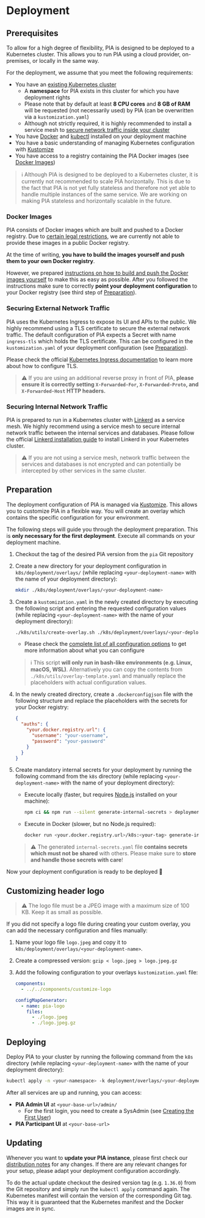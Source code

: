 # Deployment

## Prerequisites

To allow for a high degree of flexibility, PIA is designed to be deployed to a Kubernetes cluster.
This allows you to run PIA using a cloud provider, on-premises, or locally in the same way.

For the deployment, we assume that you meet the following requirements:

- You have an [existing Kubernetes cluster](https://kubernetes.io/docs/setup/)
  - A **namespace** for PIA exists in this cluster for which you have deployment rights
  - Please note that by default at least **8 CPU cores** and **8 GB of RAM** will be requested (not necessarily used) by PIA (can be overwritten via a `kustomization.yaml`)
  - Although not strictly required, it is highly recommended to install a service mesh to [secure network traffic inside your cluster](#securing-internal-network-traffic)
- You have [Docker](https://www.docker.com/) and [kubectl](https://kubernetes.io/docs/tasks/tools/#kubectl) installed on your deployment machine
- You have a basic understanding of managing Kubernetes configuration with [Kustomize](https://kustomize.io/)
- You have access to a registry containing the PIA Docker images (see [Docker Images](#docker-images))

> ℹ️ Although PIA is designed to be deployed to a Kubernetes cluster, it is currently not recommended to scale PIA horizontally. This is due to the fact that PIA is not yet fully stateless and therefore not yet able to handle multiple instances of the same service. We are working on making PIA stateless and horizontally scalable in the future.

### Docker Images

PIA consists of Docker images which are built and pushed to a Docker registry. Due to [certain legal restrictions](https://www.linuxfoundation.org/resources/publications/docker-containers-what-are-the-open-source-licensing-considerations),
we are currently not able to provide these images in a public Docker registry.

At the time of writing, **you have to build the images yourself and push them to your own Docker registry**.

However, we prepared [instructions on how to build and push the Docker images yourself](./build-docker-images.md) to make this as easy as possible.
After you followed the instructions make sure to correctly **point your deployment configuration** to your Docker registry (see third step of [Preparation](#preparation)).

### Securing External Network Traffic

PIA uses the Kubernetes Ingress to expose its UI and APIs to the public. We highly recommend using a TLS certificate to secure the external network traffic.
The default configuration of PIA expects a Secret with name `ingress-tls` which holds the TLS certificate.
This can be configured in the `kustomization.yaml` of your deployment configuration (see [Preparation](#preparation)).

Please check the official [Kubernetes Ingress documentation](https://kubernetes.io/docs/concepts/services-networking/ingress/#tls) to learn more about how to configure TLS.

> ⚠️ If you are using an additional reverse proxy in front of PIA, **please ensure it is correctly setting `X-Forwarded-For`, `X-Forwarded-Proto`, and `X-Forwarded-Host` HTTP headers.**

### Securing Internal Network Traffic

PIA is prepared to run in a Kubernetes cluster with [Linkerd](https://linkerd.io/) as a service mesh. We highly recommend using a service mesh to secure internal network traffic between the internal services and databases.
Please follow the official [Linkerd installation guide](https://linkerd.io/2/getting-started/) to install Linkerd in your Kubernetes cluster.

> ⚠️ If you are not using a service mesh, network traffic between the services and databases is not encrypted and can potentially be intercepted by other services in the same cluster.

## Preparation

The deployment configuration of PIA is managed via [Kustomize](https://kustomize.io/). This allows you to customize PIA in a flexible way.
You will create an overlay which contains the specific configuration for your environment.

The following steps will guide you through the deployment preparation. This is **only necessary for the first deployment**.
Execute all commands on your deployment machine.

1. Checkout the tag of the desired PIA version from the `pia` Git repository
2. Create a new directory for your deployment configuration in `k8s/deployment/overlays/` (while replacing `<your-deployment-name>` with the name of your deployment directory):

   ```sh
   mkdir ./k8s/deployment/overlays/<your-deployment-name>
   ```

3. Create a `kustomization.yaml` in the newly created directory by executing the following script and entering the requested configuration values (while replacing `<your-deployment-name>` with the name of your deployment directory):

   ```sh
   ./k8s/utils/create-overlay.sh ./k8s/deployment/overlays/<your-deployment-name>
   ```

   - Please check the [complete list of all configuration options](./configuration.md) to get more information about what you can configure

   > ℹ️ This script **will only run in bash-like environments (e.g. Linux, macOS, WSL)**. Alternatively you can copy the
   > contents from `./k8s/utils/overlay-template.yaml` and manually replace the placeholders with actual configuration values.

4. In the newly created directory, create a `.dockerconfigjson` file with the following structure and replace the placeholders with the secrets for your Docker registry:

   ```json
   {
     "auths": {
       "your.docker.registry.url": {
         "username": "your-username",
         "password": "your-password"
       }
     }
   }
   ```

5. Create mandatory internal secrets for your deployment by running the following command from the `k8s` directory (while replacing `<your-deployment-name>` with the name of your deployment directory):

   - Execute locally (faster, but requires [Node.js](https://nodejs.org/) installed on your machine):
     ```sh
     npm ci && npm run --silent generate-internal-secrets > deployment/overlays/<your-deployment-name>/internal-secrets.yaml
     ```
   - Execute in Docker (slower, but no Node.js required):
     ```sh
     docker run <your.docker.registry.url>/k8s:<your-tag> generate-internal-secrets > deployment/overlays/<your-deployment-name>/internal-secrets.yaml
     ```

   > ⚠️ The generated `internal-secrets.yaml` file **contains secrets which must not be shared** with others. Please make sure to **store and handle those secrets with care**!

Now your deployment configuration is ready to be deployed 🎉

## Customizing header logo

> ⚠️ The logo file must be a JPEG image with a maximum size of 100 KB. Keep it as small as possible.

If you did not specify a logo file during creating your custom overlay, you can add the necessary configuration and files manually:

1. Name your logo file `logo.jpeg` and copy it to `k8s/deployment/overlays/<your-deployment-name>`.
2. Create a compressed version: `gzip < logo.jpeg > logo.jpeg.gz`
3. Add the following configuration to your overlays `kustomization.yaml` file:

   ```yaml
   components:
     - ../../components/customize-logo

   configMapGenerator:
     - name: pia-logo
       files:
         - ./logo.jpeg
         - ./logo.jpeg.gz
   ```

## Deploying

Deploy PIA to your cluster by running the following command from the `k8s` directory (while replacing `<your-deployment-name>` with the name of your deployment directory):

```sh
kubectl apply -n <your-namespace> -k deployment/overlays/<your-deployment-name>
```

After all services are up and running, you can access:

- **PIA Admin UI** at `<your-base-url>/admin/`
  - For the first login, you need to create a SysAdmin (see [Creating the First User](create-first-user.md))
- **PIA Participant UI** at `<your-base-url>`

## Updating

Whenever you want to **update your PIA instance**, please first check our [distribution notes](../DISTRIBUTION_NOTES.md) for any changes.
If there are any relevant changes for your setup, please adapt your deployment configuration accordingly.

To do the actual update checkout the desired version tag (e.g. `1.36.0`) from the Git repository and simply run the `kubectl apply` command again.
The Kubernetes manifest will contain the version of the corresponding Git tag. This way it is guaranteed that the Kubernetes manifest and the Docker images are in sync.
